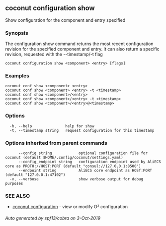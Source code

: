 ## coconut configuration show

Show configuration for the component and entry specified

### Synopsis

The configuration show command returns the most recent 
configuration revision for the specified component and entry. 
It can also return a specific revision, requested with the --timestamp/-t flag

```
coconut configuration show <component> <entry> [flags]
```

### Examples

```
coconut conf show <component> <entry> 
coconut conf show <component> <entry> -t <timestamp>
coconut conf show <component>/<entry>
coconut conf show <component>/<entry> -t <timestamp>
coconut conf show <component>/<entry>@<timestamp>
```

### Options

```
  -h, --help               help for show
  -t, --timestamp string   request configuration for this timestamp
```

### Options inherited from parent commands

```
      --config string            optional configuration file for coconut (default $HOME/.config/coconut/settings.yaml)
      --config_endpoint string   configuration endpoint used by AliECS core as PROTO://HOST:PORT (default "consul://127.0.0.1:8500")
      --endpoint string          AliECS core endpoint as HOST:PORT (default "127.0.0.1:47102")
  -v, --verbose                  show verbose output for debug purposes
```

### SEE ALSO

* [coconut configuration](coconut_configuration.md)	 - view or modify O² configuration

###### Auto generated by spf13/cobra on 3-Oct-2019
